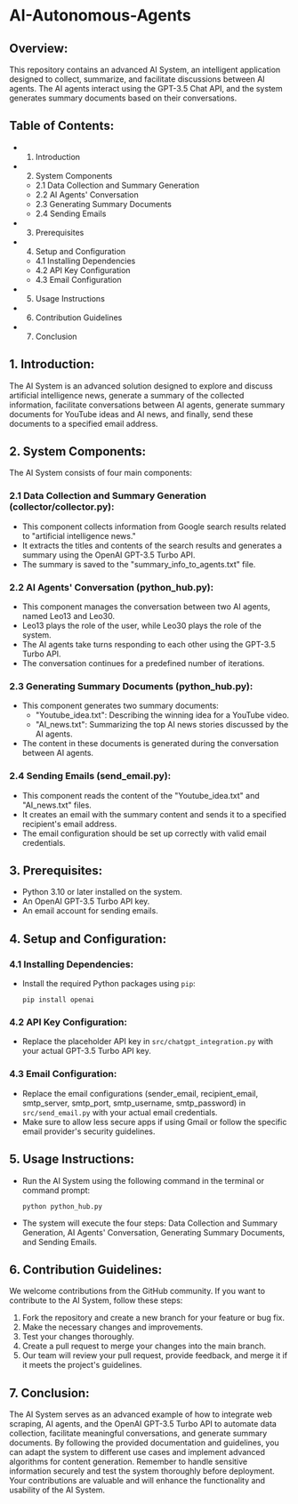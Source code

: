 # AI-Autonomous-Agents

## Overview:
This repository contains an advanced AI System, an intelligent application designed to collect, summarize, and facilitate discussions between AI agents. The AI agents interact using the GPT-3.5 Chat API, and the system generates summary documents based on their conversations.

## Table of Contents:
- 1. Introduction
- 2. System Components
    + 2.1 Data Collection and Summary Generation
    + 2.2 AI Agents' Conversation
    + 2.3 Generating Summary Documents
    + 2.4 Sending Emails
- 3. Prerequisites
- 4. Setup and Configuration
    + 4.1 Installing Dependencies
    + 4.2 API Key Configuration
    + 4.3 Email Configuration
- 5. Usage Instructions
- 6. Contribution Guidelines
- 7. Conclusion

## 1. Introduction:
The AI System is an advanced solution designed to explore and discuss artificial intelligence news, generate a summary of the collected information, facilitate conversations between AI agents, generate summary documents for YouTube ideas and AI news, and finally, send these documents to a specified email address.

## 2. System Components:
The AI System consists of four main components:

### 2.1 Data Collection and Summary Generation (collector/collector.py):
- This component collects information from Google search results related to "artificial intelligence news."
- It extracts the titles and contents of the search results and generates a summary using the OpenAI GPT-3.5 Turbo API.
- The summary is saved to the "summary_info_to_agents.txt" file.

### 2.2 AI Agents' Conversation (python_hub.py):
- This component manages the conversation between two AI agents, named Leo13 and Leo30.
- Leo13 plays the role of the user, while Leo30 plays the role of the system.
- The AI agents take turns responding to each other using the GPT-3.5 Turbo API.
- The conversation continues for a predefined number of iterations.

### 2.3 Generating Summary Documents (python_hub.py):
- This component generates two summary documents:
  + "Youtube_idea.txt": Describing the winning idea for a YouTube video.
  + "AI_news.txt": Summarizing the top AI news stories discussed by the AI agents.
- The content in these documents is generated during the conversation between AI agents.

### 2.4 Sending Emails (send_email.py):
- This component reads the content of the "Youtube_idea.txt" and "AI_news.txt" files.
- It creates an email with the summary content and sends it to a specified recipient's email address.
- The email configuration should be set up correctly with valid email credentials.

## 3. Prerequisites:
- Python 3.10 or later installed on the system.
- An OpenAI GPT-3.5 Turbo API key.
- An email account for sending emails.

## 4. Setup and Configuration:

### 4.1 Installing Dependencies:
- Install the required Python packages using `pip`:
  ```
  pip install openai
  ```

### 4.2 API Key Configuration:
- Replace the placeholder API key in `src/chatgpt_integration.py` with your actual GPT-3.5 Turbo API key.

### 4.3 Email Configuration:
- Replace the email configurations (sender_email, recipient_email, smtp_server, smtp_port, smtp_username, smtp_password) in `src/send_email.py` with your actual email credentials.
- Make sure to allow less secure apps if using Gmail or follow the specific email provider's security guidelines.

## 5. Usage Instructions:
- Run the AI System using the following command in the terminal or command prompt:
  ```
  python python_hub.py
  ```
- The system will execute the four steps: Data Collection and Summary Generation, AI Agents' Conversation, Generating Summary Documents, and Sending Emails.

## 6. Contribution Guidelines:
We welcome contributions from the GitHub community. If you want to contribute to the AI System, follow these steps:
1. Fork the repository and create a new branch for your feature or bug fix.
2. Make the necessary changes and improvements.
3. Test your changes thoroughly.
4. Create a pull request to merge your changes into the main branch.
5. Our team will review your pull request, provide feedback, and merge it if it meets the project's guidelines.

## 7. Conclusion:
The AI System serves as an advanced example of how to integrate web scraping, AI agents, and the OpenAI GPT-3.5 Turbo API to automate data collection, facilitate meaningful conversations, and generate summary documents. By following the provided documentation and guidelines, you can adapt the system to different use cases and implement advanced algorithms for content generation. Remember to handle sensitive information securely and test the system thoroughly before deployment. Your contributions are valuable and will enhance the functionality and usability of the AI System.